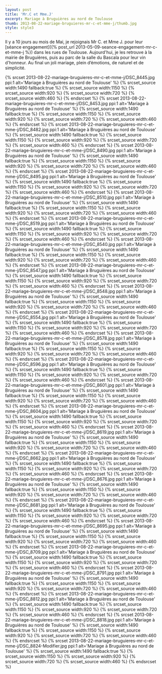 ```yaml
---
layout: post
title: 'Mr.C et Mme.J'
excerpt: Mariage à Bruguières au nord de Toulouse
thumb: 2013-08-22-mariage-bruguieres-mr-c-et-mme-j/thumb.jpg
style: style3
---
```


Il y a 10 jours au mois de Mai, je rejoignais Mr C. et Mme J. pour leur [séance engagement]({% post_url 2013-05-09-seance-engagement-mr-c-et-mme-j %}) dans les rues de Toulouse. Aujourd'hui, je les retrouve à la mairie de Bruguières,
puis au parc de la salle du Bascala pour leur vin d'honneur. Au final un joli mariage, plein d’émotions, de naturel et de simplicité.

<span class="image fit">
{% srcset 2013-08-22-mariage-bruguieres-mr-c-et-mme-j/DSC_8445.jpg ppi:1 alt='Mariage à Bruguières au nord de Toulouse' %}
    {% srcset_source width:1490 fallback:true %} 
    {% srcset_source width:1150 %}
    {% srcset_source width:920 %}
    {% srcset_source width:720 %}
    {% srcset_source width:460 %}
{% endsrcset %}
</span>

<span class="image fit">
{% srcset 2013-08-22-mariage-bruguieres-mr-c-et-mme-j/DSC_8453.jpg ppi:1 alt='Mariage à Bruguières au nord de Toulouse' %}
    {% srcset_source width:1490 fallback:true %} 
    {% srcset_source width:1150 %}
    {% srcset_source width:920 %}
    {% srcset_source width:720 %}
    {% srcset_source width:460 %}
{% endsrcset %}
</span>

<span class="image fit">
{% srcset 2013-08-22-mariage-bruguieres-mr-c-et-mme-j/DSC_8482.jpg ppi:1 alt='Mariage à Bruguières au nord de Toulouse' %}
    {% srcset_source width:1490 fallback:true %} 
    {% srcset_source width:1150 %}
    {% srcset_source width:920 %}
    {% srcset_source width:720 %}
    {% srcset_source width:460 %}
{% endsrcset %}
</span>

<span class="image fit">
{% srcset 2013-08-22-mariage-bruguieres-mr-c-et-mme-j/DSC_8490.jpg ppi:1 alt='Mariage à Bruguières au nord de Toulouse' %}
    {% srcset_source width:1490 fallback:true %} 
    {% srcset_source width:1150 %}
    {% srcset_source width:920 %}
    {% srcset_source width:720 %}
    {% srcset_source width:460 %}
{% endsrcset %}
</span>

<span class="image fit">
{% srcset 2013-08-22-mariage-bruguieres-mr-c-et-mme-j/DSC_8495.jpg ppi:1 alt='Mariage à Bruguières au nord de Toulouse' %}
    {% srcset_source width:1490 fallback:true %} 
    {% srcset_source width:1150 %}
    {% srcset_source width:920 %}
    {% srcset_source width:720 %}
    {% srcset_source width:460 %}
{% endsrcset %}
</span>

<span class="image fit">
{% srcset 2013-08-22-mariage-bruguieres-mr-c-et-mme-j/DSC_8510.jpg ppi:1 alt='Mariage à Bruguières au nord de Toulouse' %}
    {% srcset_source width:1490 fallback:true %} 
    {% srcset_source width:1150 %}
    {% srcset_source width:920 %}
    {% srcset_source width:720 %}
    {% srcset_source width:460 %}
{% endsrcset %}
</span>

<span class="image fit">
{% srcset 2013-08-22-mariage-bruguieres-mr-c-et-mme-j/DSC_8519.jpg ppi:1 alt='Mariage à Bruguières au nord de Toulouse' %}
    {% srcset_source width:1490 fallback:true %} 
    {% srcset_source width:1150 %}
    {% srcset_source width:920 %}
    {% srcset_source width:720 %}
    {% srcset_source width:460 %}
{% endsrcset %}
</span>

<span class="image fit">
{% srcset 2013-08-22-mariage-bruguieres-mr-c-et-mme-j/DSC_8540.jpg ppi:1 alt='Mariage à Bruguières au nord de Toulouse' %}
    {% srcset_source width:1490 fallback:true %} 
    {% srcset_source width:1150 %}
    {% srcset_source width:920 %}
    {% srcset_source width:720 %}
    {% srcset_source width:460 %}
{% endsrcset %}
</span>

<span class="image fit">
{% srcset 2013-08-22-mariage-bruguieres-mr-c-et-mme-j/DSC_8547.jpg ppi:1 alt='Mariage à Bruguières au nord de Toulouse' %}
    {% srcset_source width:1490 fallback:true %} 
    {% srcset_source width:1150 %}
    {% srcset_source width:920 %}
    {% srcset_source width:720 %}
    {% srcset_source width:460 %}
{% endsrcset %}
</span>

<span class="image fit">
{% srcset 2013-08-22-mariage-bruguieres-mr-c-et-mme-j/DSC_8548.jpg ppi:1 alt='Mariage à Bruguières au nord de Toulouse' %}
    {% srcset_source width:1490 fallback:true %} 
    {% srcset_source width:1150 %}
    {% srcset_source width:920 %}
    {% srcset_source width:720 %}
    {% srcset_source width:460 %}
{% endsrcset %}
</span>

<span class="image fit">
{% srcset 2013-08-22-mariage-bruguieres-mr-c-et-mme-j/DSC_8554.jpg ppi:1 alt='Mariage à Bruguières au nord de Toulouse' %}
    {% srcset_source width:1490 fallback:true %} 
    {% srcset_source width:1150 %}
    {% srcset_source width:920 %}
    {% srcset_source width:720 %}
    {% srcset_source width:460 %}
{% endsrcset %}
</span>

<span class="image fit">
{% srcset 2013-08-22-mariage-bruguieres-mr-c-et-mme-j/DSC_8578.jpg ppi:1 alt='Mariage à Bruguières au nord de Toulouse' %}
    {% srcset_source width:1490 fallback:true %} 
    {% srcset_source width:1150 %}
    {% srcset_source width:920 %}
    {% srcset_source width:720 %}
    {% srcset_source width:460 %}
{% endsrcset %}
</span>

<span class="image fit">
{% srcset 2013-08-22-mariage-bruguieres-mr-c-et-mme-j/DSC_8596.jpg ppi:1 alt='Mariage à Bruguières au nord de Toulouse' %}
    {% srcset_source width:1490 fallback:true %} 
    {% srcset_source width:1150 %}
    {% srcset_source width:920 %}
    {% srcset_source width:720 %}
    {% srcset_source width:460 %}
{% endsrcset %}
</span>

<span class="image fit">
{% srcset 2013-08-22-mariage-bruguieres-mr-c-et-mme-j/DSC_8601.jpg ppi:1 alt='Mariage à Bruguières au nord de Toulouse' %}
    {% srcset_source width:1490 fallback:true %} 
    {% srcset_source width:1150 %}
    {% srcset_source width:920 %}
    {% srcset_source width:720 %}
    {% srcset_source width:460 %}
{% endsrcset %}
</span>

<span class="image fit">
{% srcset 2013-08-22-mariage-bruguieres-mr-c-et-mme-j/DSC_8604.jpg ppi:1 alt='Mariage à Bruguières au nord de Toulouse' %}
    {% srcset_source width:1490 fallback:true %} 
    {% srcset_source width:1150 %}
    {% srcset_source width:920 %}
    {% srcset_source width:720 %}
    {% srcset_source width:460 %}
{% endsrcset %}
</span>

<span class="image fit">
{% srcset 2013-08-22-mariage-bruguieres-mr-c-et-mme-j/DSC_8619.jpg ppi:1 alt='Mariage à Bruguières au nord de Toulouse' %}
    {% srcset_source width:1490 fallback:true %} 
    {% srcset_source width:1150 %}
    {% srcset_source width:920 %}
    {% srcset_source width:720 %}
    {% srcset_source width:460 %}
{% endsrcset %}
</span>

<span class="image fit">
{% srcset 2013-08-22-mariage-bruguieres-mr-c-et-mme-j/DSC_8662.jpg ppi:1 alt='Mariage à Bruguières au nord de Toulouse' %}
    {% srcset_source width:1490 fallback:true %} 
    {% srcset_source width:1150 %}
    {% srcset_source width:920 %}
    {% srcset_source width:720 %}
    {% srcset_source width:460 %}
{% endsrcset %}
</span>

<span class="image fit">
{% srcset 2013-08-22-mariage-bruguieres-mr-c-et-mme-j/DSC_8676.jpg ppi:1 alt='Mariage à Bruguières au nord de Toulouse' %}
    {% srcset_source width:1490 fallback:true %} 
    {% srcset_source width:1150 %}
    {% srcset_source width:920 %}
    {% srcset_source width:720 %}
    {% srcset_source width:460 %}
{% endsrcset %}
</span>

<span class="image fit">
{% srcset 2013-08-22-mariage-bruguieres-mr-c-et-mme-j/DSC_8681.jpg ppi:1 alt='Mariage à Bruguières au nord de Toulouse' %}
    {% srcset_source width:1490 fallback:true %} 
    {% srcset_source width:1150 %}
    {% srcset_source width:920 %}
    {% srcset_source width:720 %}
    {% srcset_source width:460 %}
{% endsrcset %}
</span>

<span class="image fit">
{% srcset 2013-08-22-mariage-bruguieres-mr-c-et-mme-j/DSC_8695.jpg ppi:1 alt='Mariage à Bruguières au nord de Toulouse' %}
    {% srcset_source width:1490 fallback:true %} 
    {% srcset_source width:1150 %}
    {% srcset_source width:920 %}
    {% srcset_source width:720 %}
    {% srcset_source width:460 %}
{% endsrcset %}
</span>

<span class="image fit">
{% srcset 2013-08-22-mariage-bruguieres-mr-c-et-mme-j/DSC_8709.jpg ppi:1 alt='Mariage à Bruguières au nord de Toulouse' %}
    {% srcset_source width:1490 fallback:true %} 
    {% srcset_source width:1150 %}
    {% srcset_source width:920 %}
    {% srcset_source width:720 %}
    {% srcset_source width:460 %}
{% endsrcset %}
</span>

<span class="image fit">
{% srcset 2013-08-22-mariage-bruguieres-mr-c-et-mme-j/DSC_8791.jpg ppi:1 alt='Mariage à Bruguières au nord de Toulouse' %}
    {% srcset_source width:1490 fallback:true %} 
    {% srcset_source width:1150 %}
    {% srcset_source width:920 %}
    {% srcset_source width:720 %}
    {% srcset_source width:460 %}
{% endsrcset %}
</span>

<span class="image fit">
{% srcset 2013-08-22-mariage-bruguieres-mr-c-et-mme-j/DSC_8812.jpg ppi:1 alt='Mariage à Bruguières au nord de Toulouse' %}
    {% srcset_source width:1490 fallback:true %} 
    {% srcset_source width:1150 %}
    {% srcset_source width:920 %}
    {% srcset_source width:720 %}
    {% srcset_source width:460 %}
{% endsrcset %}
</span>

<span class="image fit">
{% srcset 2013-08-22-mariage-bruguieres-mr-c-et-mme-j/DSC_8818.jpg ppi:1 alt='Mariage à Bruguières au nord de Toulouse' %}
    {% srcset_source width:1490 fallback:true %} 
    {% srcset_source width:1150 %}
    {% srcset_source width:920 %}
    {% srcset_source width:720 %}
    {% srcset_source width:460 %}
{% endsrcset %}
</span>

<span class="image fit">
{% srcset 2013-08-22-mariage-bruguieres-mr-c-et-mme-j/DSC_8824-Modifier.jpg ppi:1 alt='Mariage à Bruguières au nord de Toulouse' %}
    {% srcset_source width:1490 fallback:true %} 
    {% srcset_source width:1150 %}
    {% srcset_source width:920 %}
    {% srcset_source width:720 %}
    {% srcset_source width:460 %}
{% endsrcset %}
</span>